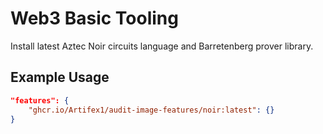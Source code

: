 # Web3 Basic Tooling

Install latest Aztec Noir circuits language and Barretenberg prover library.

## Example Usage

```json
"features": {
    "ghcr.io/Artifex1/audit-image-features/noir:latest": {}
}
```
